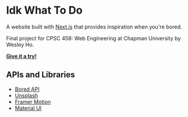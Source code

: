 # Idk What To Do

A website built with [Next.js](https://nextjs.org/learn/foundations/about-nextjs/what-is-nextjs) that provides inspiration when you're bored.

Final project for CPSC 458: Web Engineering at Chapman University by Wesley Ho.

**[Give it a try!](https://idkwhattodo.netlify.app/)**

## APIs and Libraries

* [Bored API](https://www.boredapi.com/)
* [Unsplash](https://unsplash.com/)
* [Framer Motion](https://www.framer.com/motion/)
* [Material UI](https://mui.com/)
